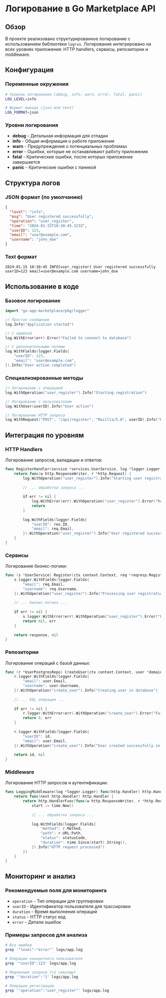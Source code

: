 # Логирование в Go Marketplace API

## Обзор

В проекте реализовано структурированное логирование с использованием библиотеки `logrus`. Логирование интегрировано на всех уровнях приложения: HTTP handlers, сервисы, репозитории и middleware.

## Конфигурация

### Переменные окружения

```bash
# Уровень логирования (debug, info, warn, error, fatal, panic)
LOG_LEVEL=info

# Формат вывода (json или text)
LOG_FORMAT=json
```

### Уровни логирования

- **debug** - Детальная информация для отладки
- **info** - Общая информация о работе приложения
- **warn** - Предупреждения о потенциальных проблемах
- **error** - Ошибки, которые не останавливают работу приложения
- **fatal** - Критические ошибки, после которых приложение завершается
- **panic** - Критические ошибки с паникой

## Структура логов

### JSON формат (по умолчанию)

```json
{
  "level": "info",
  "msg": "User registered successfully",
  "operation": "user_register",
  "time": "2024-01-15T10:30:45.123Z",
  "userID": 123,
  "email": "user@example.com",
  "username": "john_doe"
}
```

### Text формат

```
2024-01-15 10:30:45 INFO[user_register] User registered successfully userID=123 email=user@example.com username=john_doe
```

## Использование в коде

### Базовое логирование

```go
import "go-app-marketplace/pkg/logger"

// Простое сообщение
log.Info("Application started")

// С ошибкой
log.WithError(err).Error("Failed to connect to database")

// С дополнительными полями
log.WithFields(logger.Fields{
    "userID": 123,
    "email": "user@example.com",
}).Info("User action completed")
```

### Специализированные методы

```go
// Логирование с операцией
log.WithOperation("user_register").Info("Starting registration")

// Логирование с пользователем
log.WithUser(userID).Info("User action")

// Логирование HTTP запроса
log.WithRequest("POST", "/api/register", "Mozilla/5.0", userID).Info("Request processed")
```

## Интеграция по уровням

### HTTP Handlers

Логирование запросов, валидации и ответов:

```go
func RegisterHandler(service *services.UserService, log *logger.Logger) http.HandlerFunc {
    return func(w http.ResponseWriter, r *http.Request) {
        log.WithOperation("user_register").Info("Starting user registration")
        
        // ... обработка запроса ...
        
        if err != nil {
            log.WithError(err).WithOperation("user_register").Error("Registration failed")
            return
        }
        
        log.WithFields(logger.Fields{
            "userID": res.ID,
            "email": req.Email,
        }).WithOperation("user_register").Info("User registered successfully")
    }
}
```

### Сервисы

Логирование бизнес-логики:

```go
func (s *UserService) Register(ctx context.Context, req *reqresp.RegisterUserRequest) (*reqresp.RegisterUserResponse, error) {
    s.logger.WithFields(logger.Fields{
        "email": req.Email,
        "username": req.Username,
    }).WithOperation("user_register").Info("Processing user registration")
    
    // ... бизнес-логика ...
    
    if err != nil {
        s.logger.WithError(err).WithOperation("user_register").Error("Failed to register user")
        return nil, err
    }
    
    return response, nil
}
```

### Репозитории

Логирование операций с базой данных:

```go
func (r *UserPostgresRepo) CreateUser(ctx context.Context, user *domain.User) (int64, error) {
    r.logger.WithFields(logger.Fields{
        "email": user.Email,
        "username": user.Username,
    }).WithOperation("create_user").Info("Creating user in database")
    
    // ... SQL операция ...
    
    if err != nil {
        r.logger.WithError(err).WithOperation("create_user").Error("Failed to create user in database")
        return 0, err
    }
    
    r.logger.WithFields(logger.Fields{
        "userID": id,
        "email": user.Email,
    }).WithOperation("create_user").Info("User created successfully in database")
    
    return id, nil
}
```

### Middleware

Логирование HTTP запросов и аутентификации:

```go
func LoggingMiddleware(log *logger.Logger) func(http.Handler) http.Handler {
    return func(next http.Handler) http.Handler {
        return http.HandlerFunc(func(w http.ResponseWriter, r *http.Request) {
            start := time.Now()
            
            // ... обработка запроса ...
            
            log.WithFields(logger.Fields{
                "method": r.Method,
                "path": r.URL.Path,
                "status": statusCode,
                "duration": time.Since(start).String(),
            }).Info("HTTP request processed")
        })
    }
}
```

## Мониторинг и анализ

### Рекомендуемые поля для мониторинга

- `operation` - Тип операции для группировки
- `userID` - Идентификатор пользователя для трассировки
- `duration` - Время выполнения операций
- `status` - HTTP статус код
- `error` - Детали ошибок

### Примеры запросов для анализа

```bash
# Все ошибки
grep '"level":"error"' logs/app.log

# Операции конкретного пользователя
grep '"userID":123' logs/app.log

# Медленные запросы (>1 секунды)
grep '"duration":"1' logs/app.log

# Операции регистрации
grep '"operation":"user_register"' logs/app.log
```

